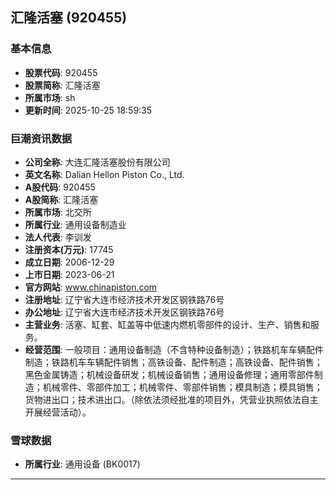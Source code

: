 ## 汇隆活塞 (920455)

### 基本信息

- **股票代码**: 920455
- **股票简称**: 汇隆活塞
- **所属市场**: sh
- **更新时间**: 2025-10-25 18:59:35

### 巨潮资讯数据

- **公司全称**: 大连汇隆活塞股份有限公司
- **英文名称**: Dalian Hellon Piston Co., Ltd.
- **A股代码**: 920455
- **A股简称**: 汇隆活塞
- **所属市场**: 北交所
- **所属行业**: 通用设备制造业
- **法人代表**: 李训发
- **注册资本(万元)**: 17745
- **成立日期**: 2006-12-29
- **上市日期**: 2023-06-21
- **官方网站**: www.chinapiston.com
- **注册地址**: 辽宁省大连市经济技术开发区钢铁路76号
- **办公地址**: 辽宁省大连市经济技术开发区钢铁路76号
- **主营业务**: 活塞、缸套、缸盖等中低速内燃机零部件的设计、生产、销售和服务。
- **经营范围**: 一般项目：通用设备制造（不含特种设备制造）；铁路机车车辆配件制造；铁路机车车辆配件销售；高铁设备、配件制造；高铁设备、配件销售；黑色金属铸造；机械设备研发；机械设备销售；通用设备修理；通用零部件制造；机械零件、零部件加工；机械零件、零部件销售；模具制造；模具销售；货物进出口；技术进出口。（除依法须经批准的项目外，凭营业执照依法自主开展经营活动）。

### 雪球数据

- **所属行业**: 通用设备 (BK0017)

---